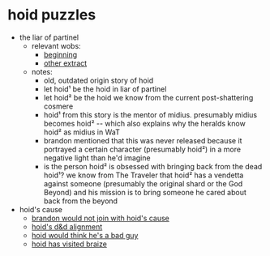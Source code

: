 # hoid puzzles
- the liar of partinel
  + relevant wobs:
    + [beginning](https://wob.coppermind.net/events/291/#e13991)
    + [other extract](https://wob.coppermind.net/events/448/#e14409)
  + notes:
    + old, outdated origin story of hoid
    + let hoid¹ be the hoid in liar of partinel
    + let hoid² be the hoid we know from the current post-shattering cosmere
    + hoid¹ from this story is the mentor of midius. presumably midius becomes hoid² -- which also explains why the heralds know hoid² as midius in WaT
    + brandon mentioned that this was never released because it portrayed a certain character (presumably hoid²) in a more negative light than he'd imagine
    + is the person hoid² is obsessed with bringing back from the dead hoid¹?  we know from The Traveler that hoid² has a vendetta against someone (presumably the original shard or the God Beyond) and his mission is to bring someone he cared about back from the beyond
- hoid's cause
  + [brandon would not join with hoid's cause](https://wob.coppermind.net/events/478/#e15118)
  + [hoid's d&d alignment](https://wob.coppermind.net/events/100/#e3485)
  + [hoid would think he's a bad guy](https://wob.coppermind.net/events/375/#e12079)
  + [hoid has visited braize](https://wob.coppermind.net/events/221/#e6196)
